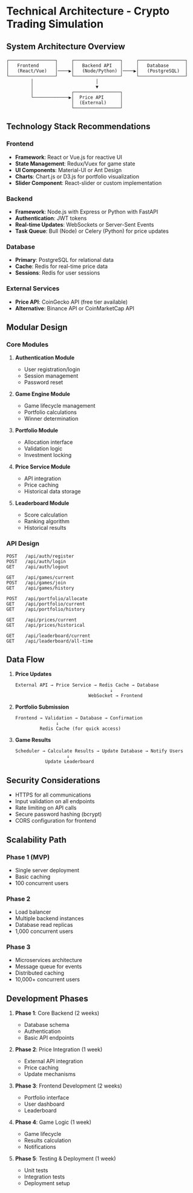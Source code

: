 # Technical Architecture - Crypto Trading Simulation

## System Architecture Overview

```
┌─────────────────┐     ┌─────────────────┐     ┌─────────────────┐
│   Frontend      │     │   Backend API   │     │   Database      │
│   (React/Vue)   │────▶│   (Node/Python) │────▶│   (PostgreSQL)  │
└─────────────────┘     └─────────────────┘     └─────────────────┘
         │                       │                         
         │                       ▼                         
         │              ┌─────────────────┐               
         └─────────────▶│  Price API      │               
                        │  (External)     │               
                        └─────────────────┘               
```

## Technology Stack Recommendations

### Frontend
- **Framework**: React or Vue.js for reactive UI
- **State Management**: Redux/Vuex for game state
- **UI Components**: Material-UI or Ant Design
- **Charts**: Chart.js or D3.js for portfolio visualization
- **Slider Component**: React-slider or custom implementation

### Backend
- **Framework**: Node.js with Express or Python with FastAPI
- **Authentication**: JWT tokens
- **Real-time Updates**: WebSockets or Server-Sent Events
- **Task Queue**: Bull (Node) or Celery (Python) for price updates

### Database
- **Primary**: PostgreSQL for relational data
- **Cache**: Redis for real-time price data
- **Sessions**: Redis for user sessions

### External Services
- **Price API**: CoinGecko API (free tier available)
- **Alternative**: Binance API or CoinMarketCap API

## Modular Design

### Core Modules

1. **Authentication Module**
   - User registration/login
   - Session management
   - Password reset

2. **Game Engine Module**
   - Game lifecycle management
   - Portfolio calculations
   - Winner determination

3. **Portfolio Module**
   - Allocation interface
   - Validation logic
   - Investment locking

4. **Price Service Module**
   - API integration
   - Price caching
   - Historical data storage

5. **Leaderboard Module**
   - Score calculation
   - Ranking algorithm
   - Historical results

### API Design

```
POST   /api/auth/register
POST   /api/auth/login
GET    /api/auth/logout

GET    /api/games/current
POST   /api/games/join
GET    /api/games/history

POST   /api/portfolio/allocate
GET    /api/portfolio/current
GET    /api/portfolio/history

GET    /api/prices/current
GET    /api/prices/historical

GET    /api/leaderboard/current
GET    /api/leaderboard/all-time
```

## Data Flow

1. **Price Updates**
   ```
   External API → Price Service → Redis Cache → Database
                                      ↓
                              WebSocket → Frontend
   ```

2. **Portfolio Submission**
   ```
   Frontend → Validation → Database → Confirmation
                  ↓
            Redis Cache (for quick access)
   ```

3. **Game Results**
   ```
   Scheduler → Calculate Results → Update Database → Notify Users
                      ↓
              Update Leaderboard
   ```

## Security Considerations

- HTTPS for all communications
- Input validation on all endpoints
- Rate limiting on API calls
- Secure password hashing (bcrypt)
- CORS configuration for frontend

## Scalability Path

### Phase 1 (MVP)
- Single server deployment
- Basic caching
- 100 concurrent users

### Phase 2
- Load balancer
- Multiple backend instances
- Database read replicas
- 1,000 concurrent users

### Phase 3
- Microservices architecture
- Message queue for events
- Distributed caching
- 10,000+ concurrent users

## Development Phases

1. **Phase 1**: Core Backend (2 weeks)
   - Database schema
   - Authentication
   - Basic API endpoints

2. **Phase 2**: Price Integration (1 week)
   - External API integration
   - Price caching
   - Update mechanisms

3. **Phase 3**: Frontend Development (2 weeks)
   - Portfolio interface
   - User dashboard
   - Leaderboard

4. **Phase 4**: Game Logic (1 week)
   - Game lifecycle
   - Results calculation
   - Notifications

5. **Phase 5**: Testing & Deployment (1 week)
   - Unit tests
   - Integration tests
   - Deployment setup 